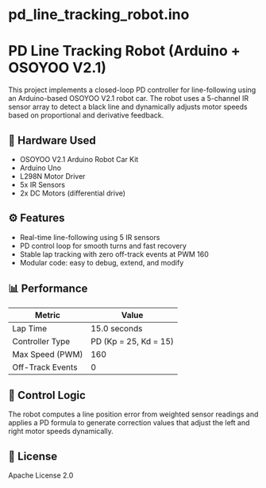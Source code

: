# pd_line_tracking_robot.ino

# PD Line Tracking Robot (Arduino + OSOYOO V2.1)

This project implements a closed-loop PD controller for line-following using an Arduino-based OSOYOO V2.1 robot car. The robot uses a 5-channel IR sensor array to detect a black line and dynamically adjusts motor speeds based on proportional and derivative feedback.

## 🔧 Hardware Used
- OSOYOO V2.1 Arduino Robot Car Kit
- Arduino Uno
- L298N Motor Driver
- 5x IR Sensors
- 2x DC Motors (differential drive)

## ⚙️ Features
- Real-time line-following using 5 IR sensors
- PD control loop for smooth turns and fast recovery
- Stable lap tracking with zero off-track events at PWM 160
- Modular code: easy to debug, extend, and modify

## 📊 Performance
| Metric            | Value         |
|------------------|---------------|
| Lap Time         | 15.0 seconds  |
| Controller Type  | PD (Kp = 25, Kd = 15) |
| Max Speed (PWM)  | 160           |
| Off-Track Events | 0             |

## 🧠 Control Logic
The robot computes a line position error from weighted sensor readings and applies a PD formula to generate correction values that adjust the left and right motor speeds dynamically.


## 📎 License
Apache License 2.0

